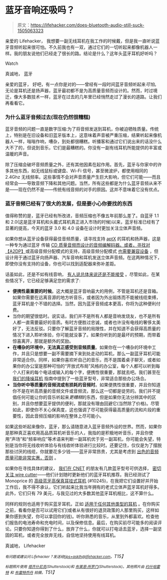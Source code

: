 # 蓝牙音响还吸吗？

> 原文：<https://lifehacker.com/does-bluetooth-audio-still-suck-1505063323>

亲爱的 Lifehacker，
我想要一副无线耳机在我工作的时候戴，但是我一直听说蓝牙音频听起来很可怕。不久前我也有一双，通过它们的一切听起来都像机器人一样。我的朋友说他们已经走了很长的路。结论是什么？这年头蓝牙耳机好听吗？

Watch

真诚地，
蓝牙

亲爱的蓝牙，
好吧，有一点你是对的——曾经有一段时间蓝牙音频听起来*可怕*。无论是耳机还是扬声器，蓝牙最初都不是为高质量音频而设计的。然而，时过境迁，像大多数技术一样，蓝牙在过去的几年里已经悄然走过了漫长的道路。让我们再看看它。

### 为什么蓝牙音频过去(现在仍然很糟糕)

蓝牙音频的问题一直是数字压缩:为了将音频发送到耳机，你被迫牺牲质量。传统上，特别是在旧设备和旧蓝牙版本上，这意味着声音被严重压缩，结果听起来像机器人一样，嗡嗡作响，嘈杂，到处都很糟糕。听播客和通过它们说出来的话没什么大不了的，但说到音乐，它们是最糟糕的。你没有一副有线耳机所能提供的丰富或温暖的声音。

除了压缩会破坏音频质量之外，还有其他因素在起作用。首先，蓝牙与你家中的许多其他东西，如无线鼠标或键盘、Wi-Fi 信号，甚至微波炉，都使用相同的 2.4Ghz 无线频率。这些事情不会对声音质量产生巨大影响，但它们可能——而且经常会——导致音频下降和其他问题。当然，所有这些都是为什么蓝牙音频从来不是——现在仍然不是——传统有线音频的对手的原因。这并不意味着它没有优点。

### 蓝牙音频已经有了很大的发展，但是要小心你要找的东西

值得称赞的是，蓝牙已经有所改进，音频压缩也不像五年前那么差了。自蓝牙 1.1 和 2.0(这是蓝牙耳机和头戴式耳机真正进入市场的时候)以来，蓝牙标准已经有了显著的提高，今天的蓝牙 3.0 和 4.0 设备在设计时更加关注立体声音频。

如果你想从蓝牙设备获得最佳音频质量，请寻找支持 [aptX](http://en.wikipedia.org/wiki/AptX) 的耳机和扬声器，这是一种专为通过蓝牙 传输 [CD 质量音频而设计的音频编解码器。或者，寻找对](http://www.csr.com/products/60/aptx)[【A2DP】](http://en.wikipedia.org/wiki/Bluetooth_profile#Advanced_Audio_Distribution_Profile_.28A2DP.29)或高级音频分配模式的支持，高级音频分配模式 [也需要兼容设备](http://www.mobileburn.com/definition.jsp?term=A2DP) ，但设计用于通过蓝牙向扬声器、汽车音响和耳机发送立体声音频。在这两种情况下，即使你没有支持的设备，你也可以找到适配器来弥补差距。

话虽如此，还是不如有线音响， [有人说总体来说还是不能接受](http://www.avsforum.com/t/1483831/quality-of-bluetooth-audio-these-days) 。尽管如此，在某些情况下，它已经足够满足您的需求了:

*   **便携性最重要的时候**。这大概是蓝牙音响最大的用例，不管是耳机还是音箱。如果你需要在远离音源的地方听音乐，或者因为外出锻炼而不能被线缆束缚，蓝牙耳机是个不错的选择。当然，因为蓝牙音频成本更高，你将为这种便利付费。
*   当你的期望很低时。说实话，我们并不是所有人都是音响发烧友，也不是所有人都一直需要最好的音质。有时方便胜过忠诚，或者也许没有电线的奢侈太美好了，无法反驳。只要你了解蓝牙音频的局限性，并在知道不会获得高质量的情况下进入聆听体验，你可能就没事了。如果你听到的是最坏的预期，而带着惊喜离开，那就是额外的奖励。
*   **在嘈杂的环境中，无法真正感受到音频质量**。如果你在一个嘈杂的环境中工作，并且只是想要一副不需要摘下来到处走动的耳机，那么一副蓝牙耳机可能非常适合你。同样，如果你喜欢听自己的音乐，而不是围着桌子聊天，或者如果你的办公室是那种可怕的“开放式布局”风格的办公室，每个人都可以听到每个人打来的每个电话或输入的每个字，便携性很重要，那就去吧。我们甚至在 [我们的降噪耳机](http://lifehacker.com/how-do-i-choose-the-best-noise-cancelling-headphones-511026873) 指南中提到了一些蓝牙型号，非常适合那些办公场合。
*   **当你听中等质量的音频流或有损耗的音频时**。如果便携性很重要，并且你知道你不是在听高质量的音频文件或音频流，那么这一切都是徒劳的。我们并不提倡任何可能让你的音乐听起来*更糟糕*的东西，但是如果你无法分辨其中的区别，并且你想要蓝牙提供的便利，那就没有理由回避它(当然除了价格)。尽管如此，即使你不关心保真度，这也强调了尽可能获得最高质量的流和片段的重要性，因此音频压缩的影响在整体上尽可能小。

如果这些听起来像你，蓝牙，那么请随意进入蓝牙音频外设的世界。然而，如果你是那种真正喜欢用高品质耳机听音乐的人，我指的是积极地听音乐，并且你使用“声场”和“频率响应”等术语来判断一副耳机优于另一副耳机，你可能会失望，特别是当你将无线收听体验与有线收听体验进行比较时。还要记住，仅仅是为了摆脱那些讨厌的线缆，你就要花多少钱——蓝牙非常昂贵，尤其是考虑到 [出色的音频质量可能非常实惠，否则](https://lifehacker.com/the-best-headphones-you-can-buy-under-20-1480550409) 。

如果你在寻找具体的建议， [我们在 CNET](http://reviews.cnet.com/best-stereo-bluetooth-headphones/) 的朋友有几款蓝牙型号可供选择， [密切关注 wire cutter](http://thewirecutter.com/reviews/best-bluetooth-headphones-under-150/)——他们计划随时更新他们的蓝牙耳机推荐。我已经测试了 Monoprice 的 [高级蓝牙高保真耳挂式耳机](http://www.monoprice.com/Search?keyword=10245%E2%80%8E) (#10245)，在我把它们设置好并开始工作后，我不得不承认，它们听起来比我当年拥有的老式立体声蓝牙耳机好得多。此外，它们只有 79 美元，与我见过的大多数其他蓝牙耳机相比，这不算什么。

同样的规则也适用于购买蓝牙耳机，正如 [适用于任何其他类型的耳机](https://lifehacker.com/how-to-choose-the-perfect-pair-of-headphones-5800772) 。在你购买之前，看看你是否可以试用它们(或者从有很好的退货政策的人那里购买，这样如果你感到失望，你可以拿回你的钱)。听你熟悉的音乐，从里到外都喜欢。检查他们报告的电池寿命和充电时间，以及保修信息。最后，在购买前尽可能多的阅读评论。只要你知道你得到了什么，放弃了什么，你就可以打电话去蓝牙，选择一副坚固的耳机，或者完全放弃无线，自信地坚持使用有线耳机。

真诚地，
Lifehacker

*<small>有问题或建议问 Lifehacker？发送给</small>*[*<small>tips+asklh@lifehacker.com</small>*](mailto:tips+asklh@lifehacker.com)*<small>。</small>T15】*

*<small>标题照片使用</small>* [*<small>塔齐什尼克</small>*](http://www.shutterstock.com/pic.mhtml?id=125978510&src=id)*<small>(Shutterstock)和</small>* [*<small>布莱恩·所罗门</small>*](http://www.shutterstock.com/pic.mhtml?id=141596785&src=id)*<small>(Shutterstock)。其他照片由</small>* [*<small>约什哈雷特</small>*](http://www.flickr.com/photos/hyku/1322207721/) *<small>和</small>* [*<small>布雷特乔丹</small>*](http://www.flickr.com/photos/x1brett/5912152012/) *<small>拍摄。</small>T51】*